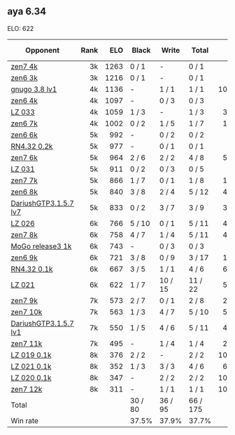 ## aya 6.34 ##

ELO: 622

Opponent | Rank | ELO | Black | Write | Total | Win rate
---------|-----:|----:|-------|-------|-------|-------:
[zen7 4k](zen7%204k.md) | 3k | 1263 | 0 / 1 | - | 0 / 1 | 0.0%
[zen6 3k](zen6%203k.md) | 3k | 1216 | 0 / 1 | - | 0 / 1 | 0.0%
[gnugo 3.8 lv1](gnugo%203.8%20lv1.md) | 4k | 1136 | - | 1 / 1 | 1 / 1 | 100.0%
[zen6 4k](zen6%204k.md) | 4k | 1097 | - | 0 / 3 | 0 / 3 | 0.0%
[LZ 033](LZ%20033.md) | 4k | 1059 | 1 / 3 | - | 1 / 3 | 33.3%
[zen6 7k](zen6%207k.md) | 4k | 1002 | 0 / 2 | 1 / 5 | 1 / 7 | 14.3%
[zen6 6k](zen6%206k.md) | 5k | 992 | - | 0 / 2 | 0 / 2 | 0.0%
[RN4.32 0.2k](RN4.32%200.2k.md) | 5k | 977 | - | 0 / 1 | 0 / 1 | 0.0%
[zen7 6k](zen7%206k.md) | 5k | 964 | 2 / 6 | 2 / 2 | 4 / 8 | 50.0%
[LZ 031](LZ%20031.md) | 5k | 911 | 0 / 2 | 0 / 3 | 0 / 5 | 0.0%
[zen7 7k](zen7%207k.md) | 5k | 866 | 1 / 7 | 0 / 1 | 1 / 8 | 12.5%
[zen6 8k](zen6%208k.md) | 5k | 840 | 3 / 8 | 2 / 4 | 5 / 12 | 41.7%
[DariushGTP3.1.5.7 lv7](DariushGTP3.1.5.7%20lv7.md) | 5k | 833 | 0 / 2 | 3 / 7 | 3 / 9 | 33.3%
[LZ 026](LZ%20026.md) | 6k | 766 | 5 / 10 | 0 / 1 | 5 / 11 | 45.5%
[zen7 8k](zen7%208k.md) | 6k | 758 | 4 / 7 | 1 / 4 | 5 / 11 | 45.5%
[MoGo release3 1k](MoGo%20release3%201k.md) | 6k | 743 | - | 0 / 3 | 0 / 3 | 0.0%
[zen6 9k](zen6%209k.md) | 6k | 721 | 3 / 8 | 0 / 9 | 3 / 17 | 17.6%
[RN4.32 0.1k](RN4.32%200.1k.md) | 6k | 667 | 3 / 5 | 1 / 1 | 4 / 6 | 66.7%
[LZ 021](LZ%20021.md) | 6k | 622 | 1 / 7 | 10 / 15 | 11 / 22 | 50.0%
[zen7 9k](zen7%209k.md) | 7k | 573 | 2 / 7 | 0 / 1 | 2 / 8 | 25.0%
[zen7 10k](zen7%2010k.md) | 7k | 563 | 1 / 3 | 4 / 7 | 5 / 10 | 50.0%
[DariushGTP3.1.5.7 lv1](DariushGTP3.1.5.7%20lv1.md) | 7k | 550 | 1 / 5 | 4 / 6 | 5 / 11 | 45.5%
[zen7 11k](zen7%2011k.md) | 7k | 495 | - | 1 / 4 | 1 / 4 | 25.0%
[LZ 019 0.1k](LZ%20019%200.1k.md) | 8k | 376 | 2 / 2 | - | 2 / 2 | 100.0%
[LZ 021 0.1k](LZ%20021%200.1k.md) | 8k | 352 | 1 / 3 | 3 / 3 | 4 / 6 | 66.7%
[LZ 020 0.1k](LZ%20020%200.1k.md) | 8k | 347 | - | 2 / 2 | 2 / 2 | 100.0%
[zen7 12k](zen7%2012k.md) | 8k | 311 | - | 1 / 1 | 1 / 1 | 100.0%
Total | | | 30 / 80 | 36 / 95 | 66 / 175 | 
Win rate| | | 37.5% | 37.9% | 37.7% | 
